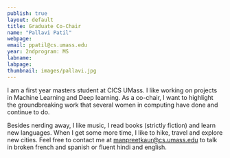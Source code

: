 ```yaml
---
publish: true 
layout: default
title: Graduate Co-Chair
name: "Pallavi Patil"
webpage: 
email: ppatil@cs.umass.edu
year: 2ndprogram: MS
labname: 
labpage: 
thumbnail: images/pallavi.jpg
---
```

I am a first year masters student at CICS UMass. I like working on projects in Machine Learning and Deep learning. As a co-chair, I want to highlight the groundbreaking work that several women in computing have done and continue to do. 

Besides nerding away, I like music, I read books (strictly fiction) and learn new languages. When I get some more time, I like to hike, travel and explore new cities. Feel free to contact me at manpreetkaur@cs.umass.edu to talk in broken french and spanish or fluent hindi and english.

